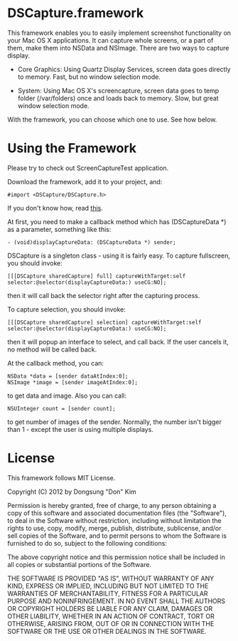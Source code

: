 # DSCapture.framework

This framework enables you to easily implement screenshot functionality on your Mac OS X applications. It can capture whole screens, or a part of them, make them into NSData and NSImage. There are two ways to capture display.

* Core Graphics: Using Quartz Display Services, screen data goes directly to memory. Fast, but no window selection mode.

* System: Using Mac OS X's screencapture, screen data goes to temp folder (/var/folders) once and loads back to memory. Slow, but great window selection mode.

With the framework, you can choose which one to use. See how below.

# Using the Framework

Please try to check out ScreenCaptureTest application.

Download the framework, add it to your project, and:

	#import <DSCapture/DSCapture.h> 

If you don't know how, read [this][1].

At first, you need to make a callback method which has (DSCaptureData *) as a parameter, something like this:

	- (void)displayCaptureData: (DSCaptureData *) sender;

DSCapture is a singleton class - using it is fairly easy. 
To capture fullscreen, you should invoke:

	[[[DSCapture sharedCapture] full] captureWithTarget:self selector:@selector(displayCaptureData:) useCG:NO];

then it will call back the selector right after the capturing process.

To capture selection, you should invoke:

	[[[DSCapture sharedCapture] selection] captureWithTarget:self selector:@selector(displayCaptureData:) useCG:NO];

then it will popup an interface to select, and call back. If the user cancels it, no method will be called back.

At the callback method, you can:

	NSData *data = [sender dataAtIndex:0];
	NSImage *image = [sender imageAtIndex:0];

to get data and image. Also you can call:

	NSUInteger count = [sender count];

to get number of images of the sender. Normally, the number isn't bigger than 1 - except the user is using multiple displays.

# License

This framework follows MIT License.

Copyright (C) 2012 by Dongsung "Don" Kim
 
Permission is hereby granted, free of charge, to any person obtaining a copy
of this software and associated documentation files (the "Software"), to deal
in the Software without restriction, including without limitation the rights
to use, copy, modify, merge, publish, distribute, sublicense, and/or sell
copies of the Software, and to permit persons to whom the Software is
furnished to do so, subject to the following conditions:
 
The above copyright notice and this permission notice shall be included in
all copies or substantial portions of the Software.
 
THE SOFTWARE IS PROVIDED "AS IS", WITHOUT WARRANTY OF ANY KIND, EXPRESS OR
IMPLIED, INCLUDING BUT NOT LIMITED TO THE WARRANTIES OF MERCHANTABILITY,
FITNESS FOR A PARTICULAR PURPOSE AND NONINFRINGEMENT. IN NO EVENT SHALL THE
AUTHORS OR COPYRIGHT HOLDERS BE LIABLE FOR ANY CLAIM, DAMAGES OR OTHER
LIABILITY, WHETHER IN AN ACTION OF CONTRACT, TORT OR OTHERWISE, ARISING FROM,
OUT OF OR IN CONNECTION WITH THE SOFTWARE OR THE USE OR OTHER DEALINGS IN
THE SOFTWARE.

[1]: https://github.com/andymatuschak/Sparkle/wiki


